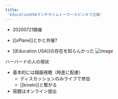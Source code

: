 ```yaml
---
title:
 'EducationUSAランチタイムトークースピンオフ企画'
---
```


- 20200721開催
- [[xPlane]]とかと共催?

- [[Education USA]]の存在を知らんかった
![image](https://gyazo.com/8d7dfc4870283594a6dbe24ad252adb4/thumb/1000)

ハーバードの人の現状
- 基本的には録画視聴（時差に配慮）
    - ディスカッションのみライブで参加
    - [[kineto]]と繋がる
- 宿題はオンライン提出